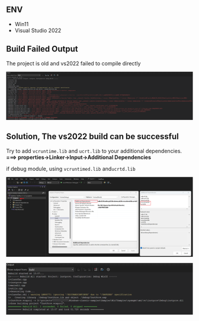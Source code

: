 



## ENV

- Win11
- Visual Studio 2022



## Build Failed Output

The project is old and vs2022 failed to compile directly

![image-20241203150625544](./assets/image-20241203150625544.png)



## Solution, The vs2022 build can be successful

Try to add `vcruntime.lib` and `ucrt.lib` to your additional dependencies. **===> properties->Linker->Input->Additional Dependencies**



if debug module, using  `vcruntimed.lib` and`ucrtd.lib`

![image-20241203150810932](./assets/image-20241203150810932.png)



![image-20241203151123846](./assets/image-20241203151123846.png)